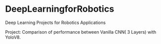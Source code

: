 # DeepLearningforRobotics
Deep Learning Projects for Robotics Applications

Project: Comparison of performance between Vanilla CNN( 3 Layers) with YoloV8.
